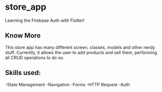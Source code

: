 # store_app

Learning the Firebase Auth with Flutter!

## Know More

This store app has many different screen, classes, models and other nerdy stuff. Currently, it allows the user
to add products and sell them, performing all CRUD operations to do so. 


## Skills used: 

-State Management
-Navigation
-Forms
-HTTP Request
-Auth